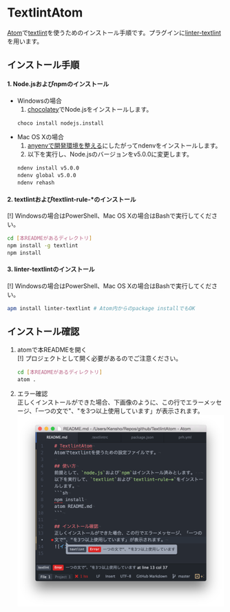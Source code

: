 # TextlintAtom
[Atom](https://atom.io/)で[textlint](https://github.com/textlint/textlint)を使うためのインストール手順です。プラグインに[linter-textlint](https://github.com/1000ch/linter-textlint)を用います。

## インストール手順
#### 1. Node.jsおよびnpmのインストール
* Windowsの場合
    1. [chocolatey](https://chocolatey.org/)でNode.jsをインストールします。
    ```sh
    choco install nodejs.install
    ```
* Mac OS Xの場合  
    1.  [anyenvで開発環境を整える](http://qiita.com/luckypool/items/f1e756e9d3e9786ad9ea)にしたがってndenvをインストールします。
    2. 以下を実行し、Node.jsのバージョンをv5.0.0に変更します。
    ```sh
    ndenv install v5.0.0
    ndenv global v5.0.0
    ndenv rehash
    ```

#### 2. textlintおよびtextlint-rule-*のインストール  
[!] Windowsの場合はPowerShell、Mac OS Xの場合はBashで実行してください。
```sh
cd [本READMEがあるディレクトリ]
npm install -g textlint
npm install
```

#### 3. linter-textlintのインストール  
[!] Windowsの場合はPowerShell、Mac OS Xの場合はBashで実行してください。
```sh
apm install linter-textlint # Atom内からのpackage installでもOK
```

## インストール確認
1. atomで本READMEを開く  
[!] プロジェクトとして開く必要があるのでご注意ください。  
    ```sh
    cd [本READMEがあるディレクトリ]
    atom .
    ```
2. エラー確認  
正しくインストールができた場合、下画像のように、この行でエラーメッセージ、「一つの文で"、"を3つ以上使用しています」が表示されます。
![インストール確認](./img/check_install.png)

